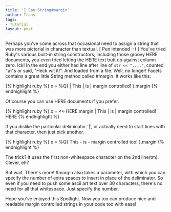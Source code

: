 ```yaml
---
title: 'I Spy String#margin'
author: Trans
tags: 
- Tutorial
layout: post
---
```


Perhaps you've come across that occasional need to assign a string that was more pictorial
in character than textual. [ Pun intended :-) ] You've tried Ruby's various built-in string constructors,
including those groovy HERE documents, you even tried letting the HERE text butt up against column
zero. Ick! In the end you either had line after line of <code>str &lt;&lt; "...."</code>, counted "\n"s
or said, "Heck wit it!". And loaded from a file. Well, no longer! Facets contains a great little
String method called #margin. It works like this:</p>

{% highlight ruby %}
  x = %Q{
        | This
        |     is
        |       margin controlled!
        }.margin
{% endhighlight %}

Of course you can  use HERE documents if you prefer.

{% highlight ruby %}
  x = <<-HERE.margin
        | This
        |     is
        |       margin controlled!
        HERE
{% endhighlight %}

If you dislike the particular deliminator '|', or actually need to start lines with that character,
then just pick another.

{% highlight ruby %}
  x = %Q{ This
        -     is
        -       margin controlled too!
        }.margin
{% endhighlight %}

The trick? It uses the first non-whitespace character on the 2nd line(tm). Clever, eh?

But wait. There's more! #margin also takes a parameter, with which you can specify the number of
extra spaces to insert in place of the deliminator. So even if you need to push some ascii art
text over 30 characters, there's no need for all that whitespace. Just specify the number.</p>

Hope you've enjoyed this Spotlight. Now you too can produce nice and readable margin controlled
strings in your code too with ease!

